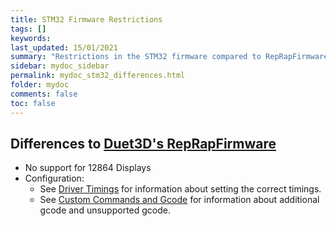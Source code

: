 ```yaml
---
title: STM32 Firmware Restrictions
tags: []
keywords: 
last_updated: 15/01/2021
summary: "Restrictions in the STM32 firmware compared to RepRapFirmware available on Duet3D hardware"
sidebar: mydoc_sidebar
permalink: mydoc_stm32_differences.html
folder: mydoc
comments: false
toc: false
---
```


## Differences to [Duet3D's RepRapFirmware](https://github.com/Duet3D/RepRapFirmware)

* No support for 12864 Displays
* Configuration:
  * See [Driver Timings](https://github.com/gloomyandy/RepRapFirmware/wiki/driver-timings) for information about setting the correct timings.
  * See [Custom Commands and Gcode](https://github.com/gloomyandy/RepRapFirmware/wiki/Custom-Commands-and-GCode) for information about additional gcode and unsupported gcode.  